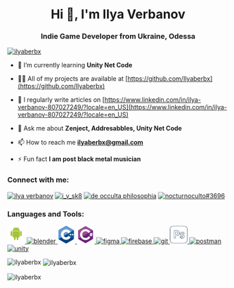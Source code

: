 <h1 align="center">Hi 👋, I'm Ilya Verbanov</h1>
<h3 align="center">Indie Game Developer from Ukraine, Odessa</h3>

<p align="left"> <a href="https://github.com/ryo-ma/github-profile-trophy"><img src="https://github-profile-trophy.vercel.app/?username=ilyaberbx" alt="ilyaberbx" /></a> </p>

- 🌱 I’m currently learning **Unity Net Code**

- 👨‍💻 All of my projects are available at [https://github.com/Ilyaberbx](https://github.com/Ilyaberbx)

- 📝 I regularly write articles on [https://www.linkedin.com/in/ilya-verbanov-807027249/?locale=en_US](https://www.linkedin.com/in/ilya-verbanov-807027249/?locale=en_US)

- 💬 Ask me about **Zenject, Addresabbles, Unity Net Code**

- 📫 How to reach me **ilyaberbx@gmail.com**

- ⚡ Fun fact **I am post black metal musician**

<h3 align="left">Connect with me:</h3>
<p align="left">
<a href="https://linkedin.com/in/ilya verbanov" target="blank"><img align="center" src="https://raw.githubusercontent.com/rahuldkjain/github-profile-readme-generator/master/src/images/icons/Social/linked-in-alt.svg" alt="ilya verbanov" height="30" width="40" /></a>
<a href="https://instagram.com/i_v_sk8" target="blank"><img align="center" src="https://raw.githubusercontent.com/rahuldkjain/github-profile-readme-generator/master/src/images/icons/Social/instagram.svg" alt="i_v_sk8" height="30" width="40" /></a>
<a href="https://www.youtube.com/c/de occulta philosophia" target="blank"><img align="center" src="https://raw.githubusercontent.com/rahuldkjain/github-profile-readme-generator/master/src/images/icons/Social/youtube.svg" alt="de occulta philosophia" height="30" width="40" /></a>
<a href="https://discord.gg/nocturnoculto#3696" target="blank"><img align="center" src="https://raw.githubusercontent.com/rahuldkjain/github-profile-readme-generator/master/src/images/icons/Social/discord.svg" alt="nocturnoculto#3696" height="30" width="40" /></a>
</p>

<h3 align="left">Languages and Tools:</h3>
<p align="left"> <a href="https://developer.android.com" target="_blank" rel="noreferrer"> <img src="https://raw.githubusercontent.com/devicons/devicon/master/icons/android/android-original-wordmark.svg" alt="android" width="40" height="40"/> </a> <a href="https://www.blender.org/" target="_blank" rel="noreferrer"> <img src="https://download.blender.org/branding/community/blender_community_badge_white.svg" alt="blender" width="40" height="40"/> </a> <a href="https://www.w3schools.com/cpp/" target="_blank" rel="noreferrer"> <img src="https://raw.githubusercontent.com/devicons/devicon/master/icons/cplusplus/cplusplus-original.svg" alt="cplusplus" width="40" height="40"/> </a> <a href="https://www.w3schools.com/cs/" target="_blank" rel="noreferrer"> <img src="https://raw.githubusercontent.com/devicons/devicon/master/icons/csharp/csharp-original.svg" alt="csharp" width="40" height="40"/> </a> <a href="https://www.figma.com/" target="_blank" rel="noreferrer"> <img src="https://www.vectorlogo.zone/logos/figma/figma-icon.svg" alt="figma" width="40" height="40"/> </a> <a href="https://firebase.google.com/" target="_blank" rel="noreferrer"> <img src="https://www.vectorlogo.zone/logos/firebase/firebase-icon.svg" alt="firebase" width="40" height="40"/> </a> <a href="https://git-scm.com/" target="_blank" rel="noreferrer"> <img src="https://www.vectorlogo.zone/logos/git-scm/git-scm-icon.svg" alt="git" width="40" height="40"/> </a> <a href="https://www.photoshop.com/en" target="_blank" rel="noreferrer"> <img src="https://raw.githubusercontent.com/devicons/devicon/master/icons/photoshop/photoshop-line.svg" alt="photoshop" width="40" height="40"/> </a> <a href="https://postman.com" target="_blank" rel="noreferrer"> <img src="https://www.vectorlogo.zone/logos/getpostman/getpostman-icon.svg" alt="postman" width="40" height="40"/> </a> <a href="https://unity.com/" target="_blank" rel="noreferrer"> <img src="https://www.vectorlogo.zone/logos/unity3d/unity3d-icon.svg" alt="unity" width="40" height="40"/> </a> </p>

<p><img align="left" src="https://github-readme-stats.vercel.app/api/top-langs?username=ilyaberbx&show_icons=true&locale=en&layout=compact" alt="ilyaberbx" /></p>

<p>&nbsp;<img align="center" src="https://github-readme-stats.vercel.app/api?username=ilyaberbx&show_icons=true&locale=en" alt="ilyaberbx" /></p>

<p><img align="center" src="https://github-readme-streak-stats.herokuapp.com/?user=ilyaberbx&" alt="ilyaberbx" /></p>
